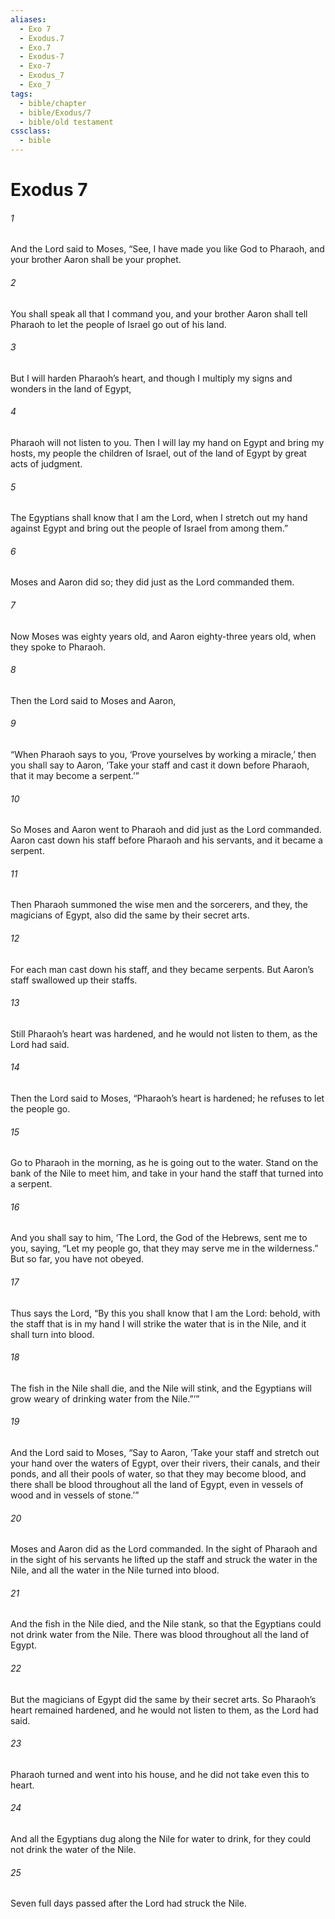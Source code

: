 ```yaml
---
aliases:
  - Exo 7
  - Exodus.7
  - Exo.7
  - Exodus-7
  - Exo-7
  - Exodus_7
  - Exo_7
tags:
  - bible/chapter
  - bible/Exodus/7
  - bible/old testament
cssclass:
  - bible
---
```


# Exodus 7

###### 1
And the Lord said to Moses, “See, I have made you like God to Pharaoh, and your brother Aaron shall be your prophet.
###### 2
You shall speak all that I command you, and your brother Aaron shall tell Pharaoh to let the people of Israel go out of his land.
###### 3
But I will harden Pharaoh’s heart, and though I multiply my signs and wonders in the land of Egypt,
###### 4
Pharaoh will not listen to you. Then I will lay my hand on Egypt and bring my hosts, my people the children of Israel, out of the land of Egypt by great acts of judgment.
###### 5
The Egyptians shall know that I am the Lord, when I stretch out my hand against Egypt and bring out the people of Israel from among them.”
###### 6
Moses and Aaron did so; they did just as the Lord commanded them.
###### 7
Now Moses was eighty years old, and Aaron eighty-three years old, when they spoke to Pharaoh.
###### 8
Then the Lord said to Moses and Aaron,
###### 9
“When Pharaoh says to you, ‘Prove yourselves by working a miracle,’ then you shall say to Aaron, ‘Take your staff and cast it down before Pharaoh, that it may become a serpent.’”
###### 10
So Moses and Aaron went to Pharaoh and did just as the Lord commanded. Aaron cast down his staff before Pharaoh and his servants, and it became a serpent.
###### 11
Then Pharaoh summoned the wise men and the sorcerers, and they, the magicians of Egypt, also did the same by their secret arts.
###### 12
For each man cast down his staff, and they became serpents. But Aaron’s staff swallowed up their staffs.
###### 13
Still Pharaoh’s heart was hardened, and he would not listen to them, as the Lord had said.
###### 14
Then the Lord said to Moses, “Pharaoh’s heart is hardened; he refuses to let the people go.
###### 15
Go to Pharaoh in the morning, as he is going out to the water. Stand on the bank of the Nile to meet him, and take in your hand the staff that turned into a serpent.
###### 16
And you shall say to him, ‘The Lord, the God of the Hebrews, sent me to you, saying, “Let my people go, that they may serve me in the wilderness.” But so far, you have not obeyed.
###### 17
Thus says the Lord, “By this you shall know that I am the Lord: behold, with the staff that is in my hand I will strike the water that is in the Nile, and it shall turn into blood.
###### 18
The fish in the Nile shall die, and the Nile will stink, and the Egyptians will grow weary of drinking water from the Nile.”’”
###### 19
And the Lord said to Moses, “Say to Aaron, ‘Take your staff and stretch out your hand over the waters of Egypt, over their rivers, their canals, and their ponds, and all their pools of water, so that they may become blood, and there shall be blood throughout all the land of Egypt, even in vessels of wood and in vessels of stone.’”
###### 20
Moses and Aaron did as the Lord commanded. In the sight of Pharaoh and in the sight of his servants he lifted up the staff and struck the water in the Nile, and all the water in the Nile turned into blood.
###### 21
And the fish in the Nile died, and the Nile stank, so that the Egyptians could not drink water from the Nile. There was blood throughout all the land of Egypt.
###### 22
But the magicians of Egypt did the same by their secret arts. So Pharaoh’s heart remained hardened, and he would not listen to them, as the Lord had said.
###### 23
Pharaoh turned and went into his house, and he did not take even this to heart.
###### 24
And all the Egyptians dug along the Nile for water to drink, for they could not drink the water of the Nile.
###### 25
Seven full days passed after the Lord had struck the Nile.


